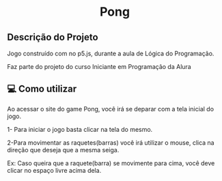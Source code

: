  <h1 align="center">Pong</h1>
<h2>Descrição do Projeto</h2>

<p>Jogo construído com no p5.js, durante a aula de Lógica do Programação.

Faz parte do projeto do curso Iniciante em Programação da Alura
 </p>


<h2> 💻 Como utilizar</h2>

<p>Ao acessar o site do game Pong, você irá se deparar com a tela inicial do jogo.

1- Para iniciar o jogo basta clicar na tela do mesmo.

2-Para movimentar as raquetes(barras) você irá utilizar o mouse, clica na direção que deseja que a mesma seiga.

Ex: Caso queira que a raquete(barra) se movimente para cima, você deve clicar no espaço livre acima dela.</p>


